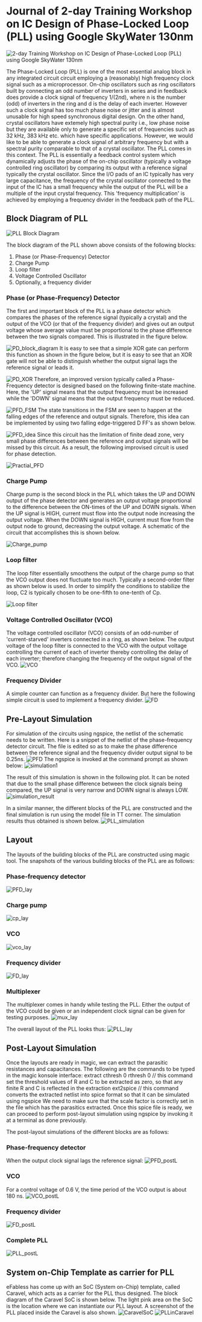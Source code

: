 # Journal of 2-day Training Workshop on IC Design of Phase-Locked Loop (PLL) using Google SkyWater 130nm

![2-day Training Workshop on IC Design of Phase-Locked Loop (PLL) using Google SkyWater 130nm](PLL_VSD_ad.png)

The Phase-Locked Loop (PLL) is one of the most essential analog block in any integrated circuit circuit employing a (reasonably) high frequency clock signal such as a microprocessor. On-chip oscillators such as ring oscillators built by connecting an odd number of inverters in series and in feedback does provide a clock signal of frequency 1/(2*n*d), where n is the number (odd) of inverters in the ring and d is the delay of each inverter. However such a clock signal has too much phase noise or jitter and is almost unusable for high speed synchronous digital design. On the other hand, crystal oscillators have extemely high spectral purity i.e., low phase noise but they are available only to generate a specific set of frequencies such as 32 kHz, 383 kHz etc. which have specific applications. However, we would like to be able to generate a clock signal of arbitrary frequency but with a spectral purity comparable to that of a crystal oscillator. The PLL comes in this context. The PLL is essentially a feedback control system which dynamically adjusts the phase of the on-chip oscillator (typically a voltage controlled ring oscillator) by comparing its output with a reference signal typically the crystal oscillator. Since the I/O pads of an IC typically has very large capacitance, the frequency of the crystal oscillator connected to the input of the IC has a small frequency while the output of the PLL will be a multiple of the input crystal frequency. This 'frequency multiplication' is achieved by employing a frequency divider in the feedback path of the PLL.

## Block Diagram of PLL

![PLL Block Diagram](PLL_blk.jpg)

The block diagram of the PLL shown above consists of the following blocks:
1. Phase (or Phase-Frequency) Detector
2. Charge Pump
3. Loop filter
4. Voltage Controlled Oscillator
5. Optionally, a frequency divider

### Phase (or Phase-Frequency) Detector
The first and important block of the PLL is a phase detector which compares the phases of the reference signal (typically a crystal) and the output of the VCO (or that of the frequency divider) and gives out an output voltage whose average value must be proportional to the phase difference between the two signals compared. This is illustrated in the figure below.

![PD_block_diagram](PD_blk.png)
It is easy to see that a simple XOR gate can perform this function as shown in the figure below, but it is easy to see that an XOR gate will not be able to distinguish whether the output signal lags the reference signal or leads it.

![PD_XOR](PD_xor.png)
Therefore, an improved version typically called a Phase-Frequency detector is designed based on the following finite-state machine. Here, the 'UP' signal means that the output frequency must be increased while the 'DOWN' signal means that the output frequency must be reduced.

![PFD_FSM](PFD_FSM.png)
The state transitions in the FSM are seen to happen at the falling edges of the reference and output signals. Therefore, this idea can be implemented by using two falling edge-triggered D FF's as shown below.

![PFD_idea](PFD_basic_idea.png)
Since this circuit has the limitation of finite dead zone, very small phase differences between the reference and output signals will be missed by this circuit. As a result, the following improvised circuit is used for phase detection.

![Practial_PFD](practical_PFD.png)

### Charge Pump
Charge pump is the second block in the PLL which takes the UP and DOWN output of the phase detector and generates an output voltage proportional to the difference between the ON-times of the UP and DOWN signals. When the UP signal is HIGH, current must flow into the output node increasing the output voltage. When the DOWN signal is HIGH, current must flow from the output node to ground, decreasing the output voltage. A schematic of the circuit that accomplishes this is shown below.

![Charge_pump](CP_schematic.png)

### Loop filter
The loop filter essentially smoothens the output of the charge pump so that the VCO output does not fluctuate too much. Typically a second-order filter as shown below is used. In order to simplify the conditions to stabilize the loop, C2 is typically chosen to be one-fifth to one-tenth of Cp.

![Loop filter](loop_filter.png)

### Voltage Controlled Oscillator (VCO)
The voltage controlled oscillator (VCO) consists of an odd-number of 'current-starved' inverters connected in a ring, as shown below. The output voltage of the loop filter is connected to the VCO with the output voltage controlling the current of each of inverter thereby controlling the delay of each inverter; therefore changing the frequency of the output signal of the VCO.
![VCO](VCO_schemtic.png)

### Frequency Divider
A simple counter can function as a frequency divider. But here the following simple circuit is used to implement a frequency divider.
![FD](Freq_Divider_schematic.png)

## Pre-Layout Simulation
For simulation of the circuits using ngspice, the netlist of the schematic needs to be written. Here is a snippet of the netlist of the phase-frequency detector circuit. The file is edited so as to make the phase difference between the reference signal and the frequency divider output signal to be 0.25ns.
![PFD](nano_text_editor.png)
The ngspice is invoked at the command prompt as shown below:
![simulation1](proof_of_lab_work.png)

The result of this simulation is shown in the following plot. It can be noted that due to the small phase difference between the clock signals being compared, the UP signal is very narrow and DOWN signal is always LOW.
![simulation_result](PFD_dead_zone_simulation.png)

In a similar manner, the different blocks of the PLL are constructed and the final simulation is run using the model file in TT corner. The simulation results thus obtained is shown below.
![PLL_simulation](PLL_full_simulation.png)

## Layout
The layouts of the building blocks of the PLL are constructed using magic tool. The snapshots of the various building blocks of the PLL are as follows:
### Phase-frequency detector
![PFD_lay](PFD_Layout.jpg)
### Charge pump
![cp_lay](CP_Layout.jpg)
### VCO
![vco_lay](VCO_Layout.jpg)
### Frequency divider
![FD_lay](FD_Layout.jpg)
### Multiplexer 
The multiplexer comes in handy while testing the PLL. Either the output of the VCO could be given or an independent clock signal can be given for testing purposes.
![mux_lay](MUX_Layout.jpg)

The overall layout of the PLL looks thus:
![PLL_lay](PLL_Layout.jpg)

## Post-Layout Simulation
Once the layouts are ready in magic, we can extract the parasitic resistances and capacitances. The following are the commands to be typed in the magic konsole interface:
extract cthresh 0 rthresh 0 // this command set the threshold values of R and C to be extracted as zero, so that any finite R and C is reflected in the extraction
ext2spice                   // this command converts the extracted netlist into spice format so that it can be simulated using ngspice
We need to make sure that the scale factor is correctly set in the file which has the parasitics extracted.
Once this spice file is ready, we can proceed to perform post-layout simulation using ngspice by invoking it at a terminal as done previously.

The post-layout simulations of the different blocks are as follows:
### Phase-frequency detector
When the output clock signal lags the reference signal:
![PFD_postL](PFD_PostLay_Down.jpg)
### VCO
For a control voltage of 0.6 V, the time period of the VCO output is about 180 ns.
![VCO_postL](VCO_PostLay_0v6.jpg)
### Frequency divider
![FD_postL](FD_PostLay.jpg)
### Complete PLL
![PLL_postL](postlay100mhz295fFfullpicture.jpg)

## System on-Chip Template as carrier for PLL
eFabless has come up with an SoC (System on-Chip) template, called Caravel, which acts as a carrier for the PLL thus designed. The block diagram of the Caravel SoC is shown below. The light pink area on the SoC is the location where we can instantiate our PLL layout. A screenshot of the PLL placed inside the Caravel is also shown.
![CaravelSoC](CaravelSoCTemplate.jpg)
![PLLinCaravel](PLL_in_caravel.jpg)


